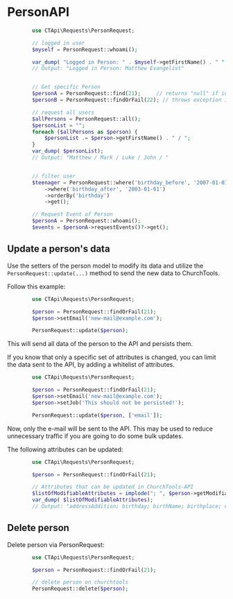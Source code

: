 # PersonAPI

```php
        use CTApi\Requests\PersonRequest;

        // logged in user
        $myself = PersonRequest::whoami();

        var_dump( "Logged in Person: " . $myself->getFirstName() . " " . $myself->getLastName());
        // Output: "Logged in Person: Matthew Evangelist"


        // Get specific Person
        $personA = PersonRequest::find(21);     // returns "null" if id is invalid
        $personB = PersonRequest::findOrFail(22); // throws exception if id is invalid

        // request all users
        $allPersons = PersonRequest::all();
        $personList = "";
        foreach ($allPersons as $person) {
            $personList .= $person->getFirstName() . " / ";
        }
        var_dump( $personList);
        // Output: "Matthew / Mark / Luke / John / "


        // filter user
        $teenager = PersonRequest::where('birthday_before', '2007-01-01')
            ->where('birthday_after', '2003-01-01')
            ->orderBy('birthday')
            ->get();

        // Request Event of Person
        $personA = PersonRequest::whoami();
        $events = $personA->requestEvents()?->get();

```

## Update a person's data

Use the setters of the person model to modify its data and utilize the
`PersonRequest::update(...)` method to send the new data to ChurchTools.

Follow this example:

```php
        use CTApi\Requests\PersonRequest;

        $person = PersonRequest::findOrFail(21);
        $person->setEmail('new-mail@example.com');

        PersonRequest::update($person);

```

This will send all data of the person to the API and persists them.

If you know that only a specific set of attributes is changed, you can limit the
data sent to the API, by adding a whitelist of attributes.

```php
        use CTApi\Requests\PersonRequest;

        $person = PersonRequest::findOrFail(21);
        $person->setEmail('new-mail@example.com');
        $person->setJob('This should not be persisted!');

        PersonRequest::update($person, ['email']);

```

Now, only the e-mail will be sent to the API. This may be used to reduce
unnecessary traffic if you are going to do some bulk updates.

The following attributes can be updated:

```php
        use CTApi\Requests\PersonRequest;

        $person = PersonRequest::findOrFail(21);

        // Attributes that can be updated in ChurchTools-API
        $listOfModifiableAttributes = implode("; ", $person->getModifiableAttributes());
        var_dump( $listOfModifiableAttributes);
        // Output: "addressAddition; birthday; birthName; birthplace; city; country; email; fax; firstName; job; lastName; mobile; nickname; phonePrivate; phoneWork; sexId; street; zip"


```

## Delete person

Delete person via PersonRequest:

```php
        use CTApi\Requests\PersonRequest;

        $person = PersonRequest::findOrFail(21);

        // delete person on churchtools
        PersonRequest::delete($person);

```